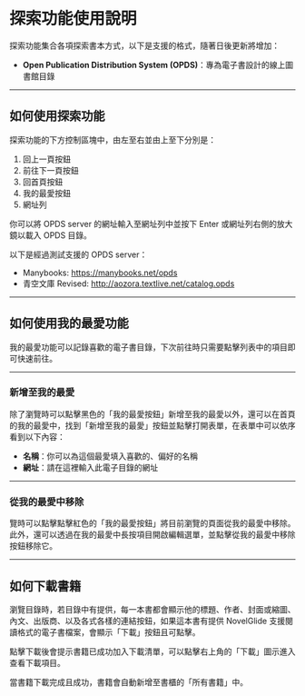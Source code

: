 # 探索功能使用說明
探索功能集合各項探索書本方式，以下是支援的格式，隨著日後更新將增加：

- **Open Publication Distribution System (OPDS)**：專為電子書設計的線上圖書館目錄

---

## 如何使用探索功能
探索功能的下方控制區塊中，由左至右並由上至下分別是：

1. 回上一頁按鈕
2. 前往下一頁按鈕
3. 回首頁按鈕
4. 我的最愛按鈕
5. 網址列

你可以將 OPDS server 的網址輸入至網址列中並按下 Enter 或網址列右側的放大鏡以載入 OPDS 目錄。

以下是經過測試支援的 OPDS server：
- Manybooks: https://manybooks.net/opds
- 青空文庫 Revised: http://aozora.textlive.net/catalog.opds

---

## 如何使用我的最愛功能
我的最愛功能可以記錄喜歡的電子書目錄，下次前往時只需要點擊列表中的項目即可快速前往。

---

### 新增至我的最愛
除了瀏覽時可以點擊黑色的「我的最愛按鈕」新增至我的最愛以外，還可以在首頁的我的最愛中，找到「新增至我的最愛」按鈕並點擊打開表單，在表單中可以依序看到以下內容：
- **名稱**：你可以為這個最愛填入喜歡的、偏好的名稱
- **網址**：請在這裡輸入此電子目錄的網址

---

### 從我的最愛中移除
覽時可以點擊點擊紅色的「我的最愛按鈕」將目前瀏覽的頁面從我的最愛中移除。此外，還可以透過在我的最愛中長按項目開啟編輯選單，並點擊從我的最愛中移除按鈕移除它。

---

## 如何下載書籍
瀏覽目錄時，若目錄中有提供，每一本書都會顯示他的標題、作者、封面或縮圖、內文、出版商、以及各式各樣的連結按鈕，如果這本書有提供 NovelGlide 支援閱讀格式的電子書檔案，會顯示「下載」按鈕且可點擊。

點擊下載後會提示書籍已成功加入下載清單，可以點擊右上角的「下載」圖示進入查看下載項目。

當書籍下載完成且成功，書籍會自動新增至書櫃的「所有書籍」中。

